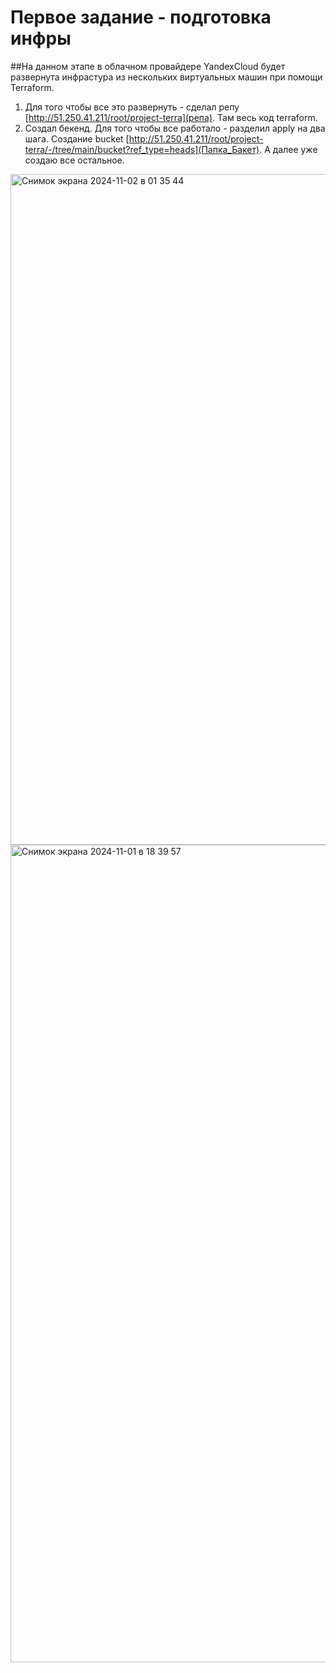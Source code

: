# Первое задание - подготовка инфры
##На данном этапе в облачном провайдере YandexCloud будет развернута инфрастура из нескольких виртуальных машин при помощи Terraform.  
 1) Для того чтобы все это развернуть - сделал репу [http://51.250.41.211/root/project-terra](репа). Там весь код terraform.  
 2) Создал бекенд. Для того чтобы все работало - разделил apply на два шага. Создание bucket [http://51.250.41.211/root/project-terra/-/tree/main/bucket?ref_type=heads](Папка_Бакет). А далее уже создаю все остальное.  
 <img width="1073" alt="Снимок экрана 2024-11-02 в 01 35 44" src="https://github.com/user-attachments/assets/d36c04ef-10dc-465d-819f-e8b768dc47b1">
<img width="1308" alt="Снимок экрана 2024-11-01 в 18 39 57" src="https://github.com/user-attachments/assets/86df72b3-1e22-4e8b-9426-739e31ea5f76">
